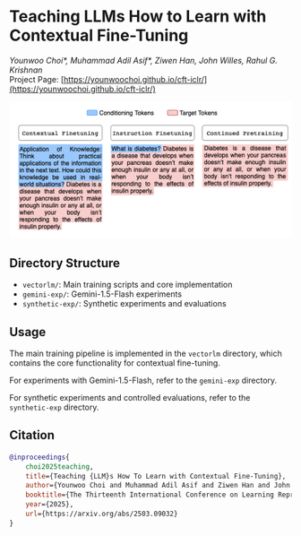 # Teaching LLMs How to Learn with Contextual Fine-Tuning

*Younwoo Choi\*, Muhammad Adil Asif\*, Ziwen Han, John Willes, Rahul G. Krishnan* <br>
Project Page: [https://younwoochoi.github.io/cft-iclr/](https://younwoochoi.github.io/cft-iclr/)

<p align="center">
  <img src="assets/main_fig.png" width="600px">
  <br>
</p>

## Directory Structure

- `vectorlm/`: Main training scripts and core implementation
- `gemini-exp/`: Gemini-1.5-Flash experiments
- `synthetic-exp/`: Synthetic experiments and evaluations

## Usage

The main training pipeline is implemented in the `vectorlm` directory, which contains the core functionality for contextual fine-tuning.

For experiments with Gemini-1.5-Flash, refer to the `gemini-exp` directory.

For synthetic experiments and controlled evaluations, refer to the `synthetic-exp` directory.

## Citation

```bibtex
@inproceedings{
    choi2025teaching,
    title={Teaching {LLM}s How To Learn with Contextual Fine-Tuning},
    author={Younwoo Choi and Muhammad Adil Asif and Ziwen Han and John Willes and Rahul G. Krishnan},
    booktitle={The Thirteenth International Conference on Learning Representations},
    year={2025},
    url={https://arxiv.org/abs/2503.09032}
}
```
